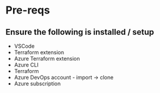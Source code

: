 # Pre-reqs

## Ensure the following is installed / setup

- VSCode
- Terraform extension
- Azure Terraform extension
- Azure CLI
- Terraform
- Azure DevOps account - import -> clone
- Azure subscription